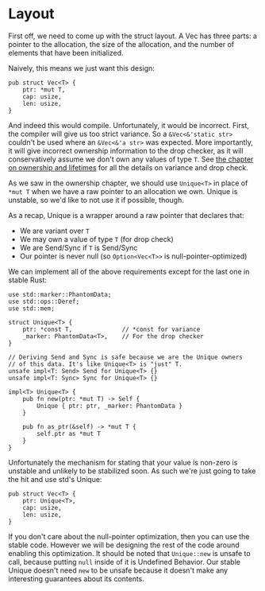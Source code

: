 # Layout

First off, we need to come up with the struct layout. A Vec has three parts:
a pointer to the allocation, the size of the allocation, and the number of
elements that have been initialized.

Naively, this means we just want this design:

```rust,ignore
pub struct Vec<T> {
    ptr: *mut T,
    cap: usize,
    len: usize,
}
```

And indeed this would compile. Unfortunately, it would be incorrect. First, the
compiler will give us too strict variance. So a `&Vec<&'static str>`
couldn't be used where an `&Vec<&'a str>` was expected. More importantly, it
will give incorrect ownership information to the drop checker, as it will
conservatively assume we don't own any values of type `T`. See [the chapter
on ownership and lifetimes][ownership] for all the details on variance and
drop check.

As we saw in the ownership chapter, we should use `Unique<T>` in place of
`*mut T` when we have a raw pointer to an allocation we own. Unique is unstable,
so we'd like to not use it if possible, though.

As a recap, Unique is a wrapper around a raw pointer that declares that:

* We are variant over `T`
* We may own a value of type `T` (for drop check)
* We are Send/Sync if `T` is Send/Sync
* Our pointer is never null (so `Option<Vec<T>>` is null-pointer-optimized)

We can implement all of the above requirements except for the last
one in stable Rust:

```rust,ignore
use std::marker::PhantomData;
use std::ops::Deref;
use std::mem;

struct Unique<T> {
    ptr: *const T,              // *const for variance
    _marker: PhantomData<T>,    // For the drop checker
}

// Deriving Send and Sync is safe because we are the Unique owners
// of this data. It's like Unique<T> is "just" T.
unsafe impl<T: Send> Send for Unique<T> {}
unsafe impl<T: Sync> Sync for Unique<T> {}

impl<T> Unique<T> {
    pub fn new(ptr: *mut T) -> Self {
        Unique { ptr: ptr, _marker: PhantomData }
    }

    pub fn as_ptr(&self) -> *mut T {
        self.ptr as *mut T
    }
}
```

Unfortunately the mechanism for stating that your value is non-zero is
unstable and unlikely to be stabilized soon. As such we're just going to
take the hit and use std's Unique:


```rust,ignore
pub struct Vec<T> {
    ptr: Unique<T>,
    cap: usize,
    len: usize,
}
```

If you don't care about the null-pointer optimization, then you can use the
stable code. However we will be designing the rest of the code around enabling
this optimization. It should be noted that `Unique::new` is unsafe to call, because
putting `null` inside of it is Undefined Behavior. Our stable Unique doesn't
need `new` to be unsafe because it doesn't make any interesting guarantees about
its contents.

[ownership]: ownership.html
